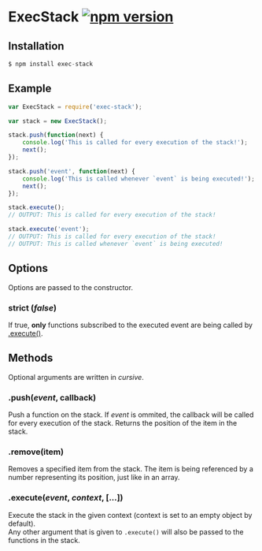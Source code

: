 # ExecStack [![npm version](https://badge.fury.io/js/exec-stack.svg)](https://badge.fury.io/js/exec-stack)


## <a name="installation"></a> Installation
```javascript
$ npm install exec-stack
```

## <a name="example"></a> Example
```javascript
var ExecStack = require('exec-stack');
```

```javascript
var stack = new ExecStack();

stack.push(function(next) {
    console.log('This is called for every execution of the stack!');
    next();
});

stack.push('event', function(next) {
    console.log('This is called whenever `event` is being executed!');
    next();
});

stack.execute(); 
// OUTPUT: This is called for every execution of the stack!

stack.execute('event');
// OUTPUT: This is called for every execution of the stack!
// OUTPUT: This is called whenever `event` is being executed!
```

## <a name="options"></a> Options
Options are passed to the constructor.

### <a name="option-strict"></a> strict (*false*)
If true, **only** functions subscribed to the executed event are being called by [.execute()](#method-execute).

## <a name="methods"></a> Methods
Optional arguments are written in *cursive*.

### <a name="method-push"></a> .push(*event*, callback)
Push a function on the stack. If *event* is ommited, the callback will be called for every execution of the stack.
Returns the position of the item in the stack.

### <a name="method-remove"></a> .remove(item)
Removes a specified item from the stack.
The item is being referenced by a number representing its position, just like in an array.

### <a name="method-execute"></a> .execute(*event*, *context*, [...])
Execute the stack in the given context (context is set to an empty object by default).  
Any other argument that is given to `.execute()` will also be passed to the functions in the stack.  

